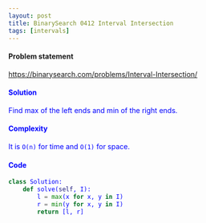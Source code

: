 ```yaml
---
layout: post
title: BinarySearch 0412 Interval Intersection
tags: [intervals]
---
```


#### Problem statement

<a href="https://binarysearch.com/problems/Interval-Intersection/"> <font color = blue>https://binarysearch.com/problems/Interval-Intersection/

#### Solution
Find max of the left ends and min of the right ends.

#### Complexity
It is `O(n)` for time and `O(1)` for space.

#### Code
```python
class Solution:
    def solve(self, I):
        l = max(x for x, y in I)
        r = min(y for x, y in I)
        return [l, r]
```
